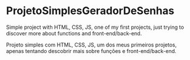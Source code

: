 # ProjetoSimplesGeradorDeSenhas
Simple project with HTML, CSS, JS, one of my first projects, just trying to discover more about functions and front-end/back-end.


Projeto simples com HTML, CSS, JS, um dos meus primeiros projetos, apenas tentando descobrir mais sobre funções e front-end/back-end.
